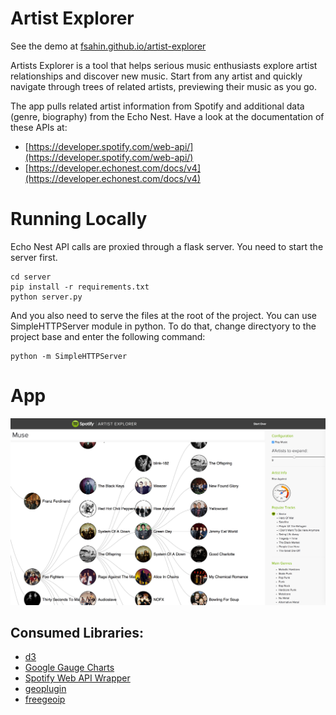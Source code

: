 Artist Explorer
===============

See the demo at [fsahin.github.io/artist-explorer](https://fsahin.github.io/artist-explorer)

Artists Explorer is a tool that helps serious music enthusiasts explore artist relationships and discover new music. Start from any artist and quickly navigate through trees of related artists, previewing their music as you go.

The app pulls related artist information from Spotify and additional data (genre, biography) from the Echo Nest. Have a look at the documentation of these APIs at:

* [https://developer.spotify.com/web-api/](https://developer.spotify.com/web-api/)
* [https://developer.echonest.com/docs/v4](https://developer.echonest.com/docs/v4)

Running Locally
===============
Echo Nest API calls are proxied through a flask server. You need to start the server first.

```
cd server
pip install -r requirements.txt
python server.py
```

And you also need to serve the files at the root of the project. You can use SimpleHTTPServer module in python. To do that, change directyory to the project base and enter the following command:
```
python -m SimpleHTTPServer
```

App
===
<img src="./img/ScreenShot.png" width="750px"/>

Consumed Libraries:
--------------
* [d3](http://d3js.org/)
* [Google Gauge Charts](https://developers.google.com/chart/interactive/docs/gallery/gauge)
* [Spotify Web API Wrapper](https://github.com/JMPerez/spotify-web-api-js)
* [geoplugin](http://www.geoplugin.com/)
* [freegeoip](https://freegeoip.net)


